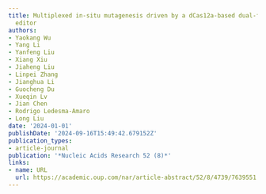 ```yaml
---
title: Multiplexed in-situ mutagenesis driven by a dCas12a-based dual-function base
  editor
authors:
- Yaokang Wu
- Yang Li
- Yanfeng Liu
- Xiang Xiu
- Jiaheng Liu
- Linpei Zhang
- Jianghua Li
- Guocheng Du
- Xueqin Lv
- Jian Chen
- Rodrigo Ledesma-Amaro
- Long Liu
date: '2024-01-01'
publishDate: '2024-09-16T15:49:42.679152Z'
publication_types:
- article-journal
publication: '*Nucleic Acids Research 52 (8)*'
links:
- name: URL
  url: https://academic.oup.com/nar/article-abstract/52/8/4739/7639551
---
```

